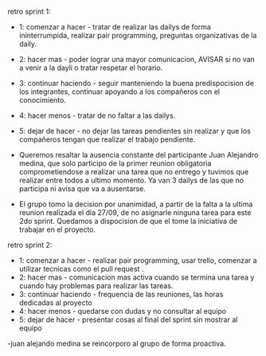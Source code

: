 retro sprint 1:
- 1: comenzar a hacer - tratar de realizar las dailys de forma ininterrumpida, realizar pair programming, preguntas organizativas de la daily.
- 2: hacer mas - poder lograr una mayor comunicacion, AVISAR si no van a venir a la dayli o tratar respetar el horario.
- 3: continuar haciendo - seguir manteniendo la buena predispocision de los integrantes, continuar apoyando a los compañeros con el conocimiento.
- 4: hacer menos - tratar de no faltar a las dailys.
- 5: dejar de hacer - no dejar las tareas pendientes sin realizar y que los compañeros tengan que realizar el trabajo pendiente.

- Queremos resaltar la ausencia constante del participante Juan Alejandro medina, 
que solo participo de la primer reunion obligatoria comprometiendose a realizar una tarea que no entrego y tuvimos que realizar entre todos a ultimo momento. 
Ya van 3 dailys de las que no participa ni avisa que va a ausentarse. 

- El grupo tomo la decision por unanimidad, a partir de la falta a la ultima reunion realizada el dia 27/09, de no asignarle ninguna tarea para este 2do sprint.
Quedamos a dispocision de que el tome la iniciativa de trabajar en el proyecto.


retro sprint 2:
- 1: comenzar a hacer - realizar pair programming, usar trello, comenzar a utilizar tecnicas como el pull request .
- 2: hacer mas - comunicacion mas activa cuando se termina una tarea y cuando hay problemas para realizar las tareas.
- 3: continuar haciendo - frequencia de las reuniones, las horas dedicadas al proyecto
- 4: hacer menos - quedarse con dudas y no consultar al equipo
- 5: dejar de hacer - presentar cosas al final del sprint sin mostrar al equipo

-juan alejando medina se reincorporo al grupo de forma proactiva.
